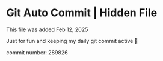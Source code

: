 # Git Auto Commit | Hidden File

This file was added Feb 12, 2025

Just for fun and keeping my daily git commit active 🤪

commit number: 289826
